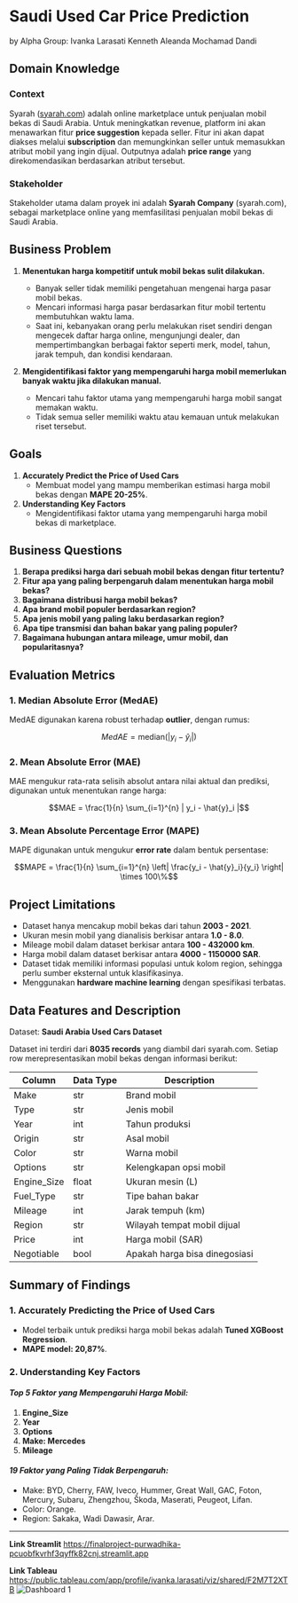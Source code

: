# Saudi Used Car Price Prediction

by Alpha Group:
Ivanka Larasati
Kenneth Aleanda
Mochamad Dandi

## Domain Knowledge

### Context
Syarah ([syarah.com](https://syarah.com)) adalah online marketplace untuk penjualan mobil bekas di Saudi Arabia. Untuk meningkatkan revenue, platform ini akan menawarkan fitur **price suggestion** kepada seller. Fitur ini akan dapat diakses melalui **subscription** dan memungkinkan seller untuk memasukkan atribut mobil yang ingin dijual. Outputnya adalah **price range** yang direkomendasikan berdasarkan atribut tersebut.

### Stakeholder
Stakeholder utama dalam proyek ini adalah **Syarah Company** (syarah.com), sebagai marketplace online yang memfasilitasi penjualan mobil bekas di Saudi Arabia.

## Business Problem

1. **Menentukan harga kompetitif untuk mobil bekas sulit dilakukan.**
   - Banyak seller tidak memiliki pengetahuan mengenai harga pasar mobil bekas.
   - Mencari informasi harga pasar berdasarkan fitur mobil tertentu membutuhkan waktu lama.
   - Saat ini, kebanyakan orang perlu melakukan riset sendiri dengan mengecek daftar harga online, mengunjungi dealer, dan mempertimbangkan berbagai faktor seperti merk, model, tahun, jarak tempuh, dan kondisi kendaraan.

2. **Mengidentifikasi faktor yang mempengaruhi harga mobil memerlukan banyak waktu jika dilakukan manual.**
   - Mencari tahu faktor utama yang mempengaruhi harga mobil sangat memakan waktu.
   - Tidak semua seller memiliki waktu atau kemauan untuk melakukan riset tersebut.

## Goals
1. **Accurately Predict the Price of Used Cars**
   - Membuat model yang mampu memberikan estimasi harga mobil bekas dengan **MAPE 20-25%**.
2. **Understanding Key Factors**
   - Mengidentifikasi faktor utama yang mempengaruhi harga mobil bekas di marketplace.

## Business Questions
1. **Berapa prediksi harga dari sebuah mobil bekas dengan fitur tertentu?**
2. **Fitur apa yang paling berpengaruh dalam menentukan harga mobil bekas?**
3. **Bagaimana distribusi harga mobil bekas?**
4. **Apa brand mobil populer berdasarkan region?**
5. **Apa jenis mobil yang paling laku berdasarkan region?**
6. **Apa tipe transmisi dan bahan bakar yang paling populer?**
7. **Bagaimana hubungan antara mileage, umur mobil, dan popularitasnya?**

## Evaluation Metrics

### 1. Median Absolute Error (MedAE)
MedAE digunakan karena robust terhadap **outlier**, dengan rumus:
```math
MedAE = \text{median}(| y_i - \hat{y}_i |)
```

### 2. Mean Absolute Error (MAE)
MAE mengukur rata-rata selisih absolut antara nilai aktual dan prediksi, digunakan untuk menentukan range harga:
```math
MAE = \frac{1}{n} \sum_{i=1}^{n} | y_i - \hat{y}_i |
```

### 3. Mean Absolute Percentage Error (MAPE)
MAPE digunakan untuk mengukur **error rate** dalam bentuk persentase:
```math
MAPE = \frac{1}{n} \sum_{i=1}^{n} \left| \frac{y_i - \hat{y}_i}{y_i} \right| \times 100\%
```

## Project Limitations
- Dataset hanya mencakup mobil bekas dari tahun **2003 - 2021**.
- Ukuran mesin mobil yang dianalisis berkisar antara **1.0 - 8.0**.
- Mileage mobil dalam dataset berkisar antara **100 - 432000 km**.
- Harga mobil dalam dataset berkisar antara **4000 - 1150000 SAR**.
- Dataset tidak memiliki informasi populasi untuk kolom region, sehingga perlu sumber eksternal untuk klasifikasinya.
- Menggunakan **hardware machine learning** dengan spesifikasi terbatas.

## Data Features and Description

Dataset: **Saudi Arabia Used Cars Dataset**

Dataset ini terdiri dari **8035 records** yang diambil dari syarah.com. Setiap row merepresentasikan mobil bekas dengan informasi berikut:

| Column       | Data Type | Description |
|-------------|----------|-------------|
| Make        | str      | Brand mobil |
| Type        | str      | Jenis mobil |
| Year        | int      | Tahun produksi |
| Origin      | str      | Asal mobil |
| Color       | str      | Warna mobil |
| Options     | str      | Kelengkapan opsi mobil |
| Engine_Size | float    | Ukuran mesin (L) |
| Fuel_Type   | str      | Tipe bahan bakar |
| Mileage     | int      | Jarak tempuh (km) |
| Region      | str      | Wilayah tempat mobil dijual |
| Price       | int      | Harga mobil (SAR) |
| Negotiable  | bool     | Apakah harga bisa dinegosiasi |

## Summary of Findings

### 1. Accurately Predicting the Price of Used Cars
- Model terbaik untuk prediksi harga mobil bekas adalah **Tuned XGBoost Regression**.
- **MAPE model: 20,87%**.

### 2. Understanding Key Factors
#### *Top 5 Faktor yang Mempengaruhi Harga Mobil:*
1. **Engine_Size**
2. **Year**
3. **Options**
4. **Make: Mercedes**
5. **Mileage**

#### *19 Faktor yang Paling Tidak Berpengaruh:*
- Make: BYD, Cherry, FAW, Iveco, Hummer, Great Wall, GAC, Foton, Mercury, Subaru, Zhengzhou, Škoda, Maserati, Peugeot, Lifan.
- Color: Orange.
- Region: Sakaka, Wadi Dawasir, Arar.

---
**Link Streamlit**
https://finalproject-purwadhika-pcuobfkvrhf3qyffk82cnj.streamlit.app

**Link Tableau**
https://public.tableau.com/app/profile/ivanka.larasati/viz/shared/F2M7T2XTB
![Dashboard 1](https://github.com/user-attachments/assets/85381308-321a-4bc9-93a5-d508416fba8b)

